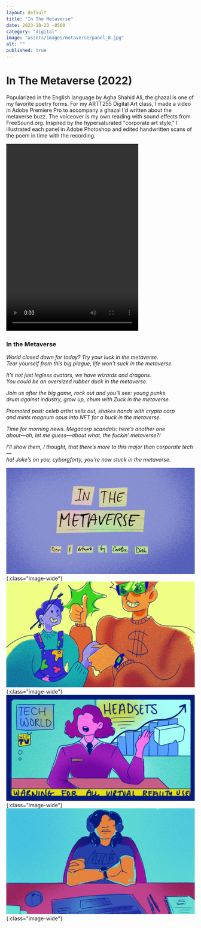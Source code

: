 ```yaml
---
layout: default
title: "In The Metaverse"
date: 2023-10-23 -0500
category: "digital"
image: "assets/images/metaverse/panel_8.jpg"
alt: ""
published: true
---
```


# In The Metaverse (2022)

Popularized in the English language by Agha Shahid Ali, the ghazal is one of my favorite poetry forms. For my ARTT255 Digital Art class, I made a video in Adobe Premiere Pro to accompany a ghazal I'd written about the metaverse buzz. The voiceover is my own reading with sound effects from FreeSound.org. Inspired by the hypersaturated "corporate art style," I illustrated each panel in Adobe Photoshop and edited handwritten scans of the poem in time with the recording.

<video width="70%" height="500px" controls>
  <source src="/assets/images/metaverse/inthemetaverse.mp4" type="video/mp4">
</video>

### In the Metaverse

*World closed down for today? Try your luck in the metaverse.*   
*Tear yourself from this big plague, life won’t suck in the metaverse.*  

*It’s not just legless avatars, we have wizards and dragons.*   
*You could be an oversized rubber duck in the metaverse.*  

*Join us after the big game, rock out and you’ll see: young punks*   
*drum against industry, grow up, chum with Zuck in the metaverse.*  

*Promoted post: celeb artist sells out, shakes hands with crypto corp*  
*and mints magnum opus into NFT for a buck in the metaverse.*   

*Time for morning news. Megacorp scandals: here’s another one*   
*about—oh, let me guess—about what, the fuckin’ metaverse?!*  

*I’ll show them, I thought, that there’s more to this major than corporate tech—*  
*ha! Joke’s on you, cyborgforty, you’re now stuck in the metaverse.*  

![](assets/images/metaverse/end.jpg){:class="image-wide"}
![](assets/images/metaverse/panel_8.jpg){:class="image-wide"}
![](assets/images/metaverse/panel_11.jpg){:class="image-wide"}
![](assets/images/metaverse/panel_12.jpg){:class="image-wide"}
